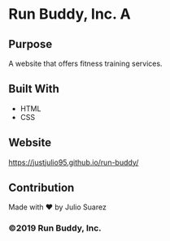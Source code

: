 # Run Buddy, Inc. A

## Purpose
A website that offers fitness training services.

## Built With
* HTML
* CSS

## Website
https://justjulio95.github.io/run-buddy/

## Contribution
Made with ❤️ by Julio Suarez

### &copy;2019 Run Buddy, Inc.
